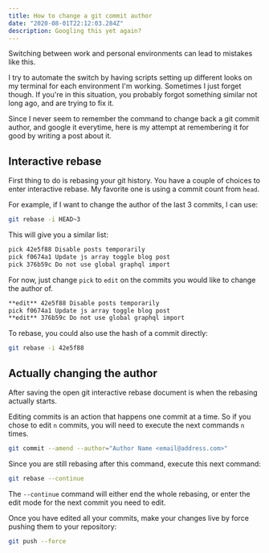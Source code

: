 ```yaml
---
title: How to change a git commit author
date: "2020-08-01T22:12:03.284Z"
description: Googling this yet again?
---
```


Switching between work and personal environments can lead to mistakes like this.

I try to automate the switch by having scripts setting up different looks on my terminal for each environment I'm working. Sometimes I just forget though. If you're in this situation, you probably forgot something similar not long ago, and are trying to fix it.

Since I never seem to remember the command to change back a git commit author, and google it everytime, here is my attempt at remembering it for good by writing a post about it.

## Interactive rebase

First thing to do is rebasing your git history. You have a couple of choices to enter interactive rebase. My favorite one is using a commit count from `head`. 

For example, if I want to change the author of the last 3 commits, I can use: 

```bash
git rebase -i HEAD~3
```

This will give you a similar list:

```bash
pick 42e5f88 Disable posts temporarily
pick f0674a1 Update js array toggle blog post
pick 376b59c Do not use global graphql import
```

For now, just change `pick` to `edit` on the commits you would like to change the author of.

```bash
**edit** 42e5f88 Disable posts temporarily
pick f0674a1 Update js array toggle blog post
**edit** 376b59c Do not use global graphql import
```

To rebase, you could also use the hash of a commit directly:

```bash
git rebase -i 42e5f88
```

## Actually changing the author

After saving the open git interactive rebase document is when the rebasing actually starts.

Editing commits is an action that happens one commit at a time. So if you chose to edit `n` commits, you will need to execute the next commands `n` times.

```bash
git commit --amend --author="Author Name <email@address.com>"
```

Since you are still rebasing after this command, execute this next command:

```bash
git rebase --continue
```

The `--continue` command will either end the whole rebasing, or enter the edit mode for the next commit you need to edit.

Once you have edited all your commits, make your changes live by force pushing them to your repository:

```bash
git push --force
```
